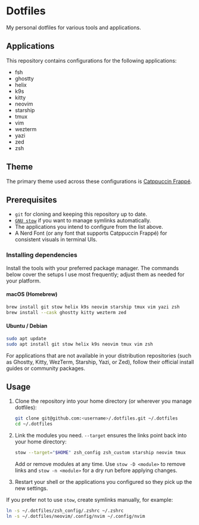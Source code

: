 # Dotfiles

My personal dotfiles for various tools and applications.

## Applications

This repository contains configurations for the following applications:

- fsh
- ghostty
- helix
- k9s
- kitty
- neovim
- starship
- tmux
- vim
- wezterm
- yazi
- zed
- zsh

## Theme

The primary theme used across these configurations is [Catppuccin Frappé](https://github.com/catppuccin/catppuccin).

## Prerequisites

- `git` for cloning and keeping this repository up to date.
- [`GNU stow`](https://www.gnu.org/software/stow/) if you want to manage symlinks automatically.
- The applications you intend to configure from the list above.
- A Nerd Font (or any font that supports Catppuccin Frappé) for consistent visuals in terminal UIs.

### Installing dependencies

Install the tools with your preferred package manager. The commands below cover the setups I use most frequently; adjust them as needed for your platform.

#### macOS (Homebrew)

```bash
brew install git stow helix k9s neovim starship tmux vim yazi zsh
brew install --cask ghostty kitty wezterm zed
```

#### Ubuntu / Debian

```bash
sudo apt update
sudo apt install git stow helix k9s neovim tmux vim zsh
```

For applications that are not available in your distribution repositories (such as Ghostty, Kitty, WezTerm, Starship, Yazi, or Zed), follow their official install guides or community packages.

## Usage

1. Clone the repository into your home directory (or wherever you manage dotfiles):

   ```bash
   git clone git@github.com:<username>/.dotfiles.git ~/.dotfiles
   cd ~/.dotfiles
   ```

2. Link the modules you need. `--target` ensures the links point back into your home directory:

   ```bash
   stow --target="$HOME" zsh_config zsh_custom starship neovim tmux
   ```

   Add or remove modules at any time. Use `stow -D <module>` to remove links and `stow -n <module>` for a dry run before applying changes.

3. Restart your shell or the applications you configured so they pick up the new settings.

If you prefer not to use `stow`, create symlinks manually, for example:

```bash
ln -s ~/.dotfiles/zsh_config/.zshrc ~/.zshrc
ln -s ~/.dotfiles/neovim/.config/nvim ~/.config/nvim
```
